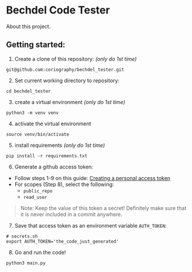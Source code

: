 # Bechdel Code Tester
About this project.

## Getting started:

1. Create a clone of this repository: _(only do 1st time)_
```
git@github.com:coriography/bechdel_tester.git
```
2. Set current working directory to repository:
```
cd bechdel_tester
```
3. create a virtual environment _(only do 1st time)_
```
python3 -m venv venv
```
4. activate the virtual environment
```
source venv/bin/activate
```
5. install requirements _(only do 1st time)_
```
pip install -r requirements.txt
```
6. Generate a github access token:
* Follow steps 1-9 on this guide: [Creating a personal access token](https://docs.github.com/en/authentication/keeping-your-account-and-data-secure/creating-a-personal-access-token)
* For scopes (Step 8), select the following:
  * `public_repo`
  * `read_user`

> Note: Keep the value of this token a secret! Definitely make sure that it
is never included in a commit anywhere.

7. Save that access token as an environment variable `AUTH_TOKEN`:
```
# secrets.sh
export AUTH_TOKEN='the_code_just_generated'
```

8. Go and run the code!
```
python3 main.py
```
